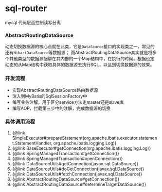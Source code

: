 # sql-router
mysql 代码层面控制读写分离

### AbstractRoutingDataSource
动态切换数据源的核心点就在此类，它是``DataSource``接口的实现类之一，常见的还有``HikariDataSource``等数据源；
而AbstractRoutingDataSource其实就是将多个其他类型的数据源捆绑在其内部的一个Map结构中，在执行的时候，根据设定动态的从Map结构中获取具体的数据源去执行SQL，以达到切换数据源的效果。

### 开发流程
- 实现AbstractRoutingDataSource路由数据源
- 注入到MyBatis的SqlSessionFactory中
- 编写业务注解，用于区分service方法走master还是slave库
- 编写AOP，拦截第三步中的注解，完成数据源的切换

### 具体调用流程
1. {@link SimpleExecutor#prepareStatement(org.apache.ibatis.executor.statement.StatementHandler, org.apache.ibatis.logging.Log)}
2. {@link BaseExecutor#getConnection(org.apache.ibatis.logging.Log)}
3. {@link SpringManagedTransaction#getConnection()}
4. {@link SpringManagedTransaction#openConnection()}
5. {@link DataSourceUtils#getConnection(javax.sql.DataSource)}
6. {@link DataSourceUtils#doGetConnection(javax.sql.DataSource)}
7. {@link DataSourceUtils#fetchConnection(javax.sql.DataSource)}
8. {@link AbstractRoutingDataSource#getConnection()}
9. {@link AbstractRoutingDataSource#determineTargetDataSource()}
